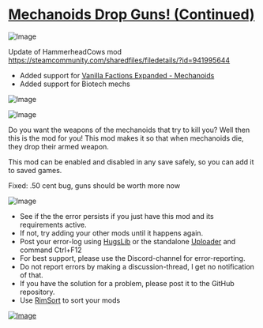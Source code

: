 # [Mechanoids Drop Guns! (Continued)](https://steamcommunity.com/sharedfiles/filedetails/?id=2059921296)

![Image](https://i.imgur.com/buuPQel.png)

Update of HammerheadCows mod
https://steamcommunity.com/sharedfiles/filedetails/?id=941995644

- Added support for [Vanilla Factions Expanded - Mechanoids](https://steamcommunity.com/workshop/filedetails/?id=2329011599)
- Added support for Biotech mechs

![Image](https://i.imgur.com/pufA0kM.png)
	
![Image](https://i.imgur.com/Z4GOv8H.png)

Do you want the weapons of the mechanoids that try to kill you? Well then this is the mod for you! This mod makes it so that when mechanoids die, they drop their armed weapon.

This mod can be enabled and disabled in any save safely, so you can add it to saved games.

Fixed: .50 cent bug, guns should be worth more now


![Image](https://i.imgur.com/PwoNOj4.png)



-  See if the the error persists if you just have this mod and its requirements active.
-  If not, try adding your other mods until it happens again.
-  Post your error-log using [HugsLib](https://steamcommunity.com/workshop/filedetails/?id=818773962) or the standalone [Uploader](https://steamcommunity.com/sharedfiles/filedetails/?id=2873415404) and command Ctrl+F12
-  For best support, please use the Discord-channel for error-reporting.
-  Do not report errors by making a discussion-thread, I get no notification of that.
-  If you have the solution for a problem, please post it to the GitHub repository.
-  Use [RimSort](https://github.com/RimSort/RimSort/releases/latest) to sort your mods



[![Image](https://img.shields.io/github/v/release/emipa606/MechanoidsDropGuns?label=latest%20version&style=plastic&color=9f1111&labelColor=black)](https://steamcommunity.com/sharedfiles/filedetails/changelog/2059921296)
